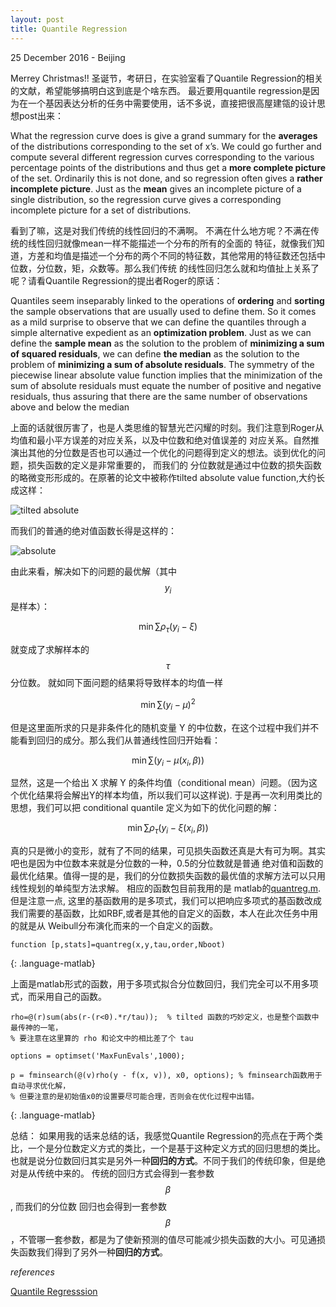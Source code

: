 ```yaml
---
layout: post
title: Quantile Regression
---
```


<p class="meta">25 December 2016 - Beijing</p>

Merrey Christmas!!
圣诞节，考研日，在实验室看了Quantile Regression的相关的文献，希望能够搞明白这到底是个啥东西。
最近要用quantile regression是因为在一个基因表达分析的任务中需要使用，话不多说，直接把很高屋建瓴的设计思想post出来：

What the regression curve does is give a grand summary for the **averages** of the distributions corresponding 
to the set of x’s. We could go further and compute several different regression curves corresponding to the
various percentage points of the distributions and thus get a **more complete picture** of the set. Ordinarily 
this is not done, and so regression often gives a **rather incomplete picture**. Just as the **mean** gives an 
incomplete picture of a single distribution, so the regression curve gives a corresponding incomplete picture 
for a set of distributions.

看到了嘛，这是对我们传统的线性回归的不满啊。 不满在什么地方呢？不满在传统的线性回归就像mean一样不能描述一个分布的所有的全面的
特征，就像我们知道，方差和均值是描述一个分布的两个不同的特征数，其他常用的特征数还包括中位数，分位数，矩，众数等。那么我们传统
的线性回归怎么就和均值扯上关系了呢？请看Quantile Regression的提出者Roger的原话：

Quantiles seem inseparably linked to the operations of **ordering** and **sorting**
the sample observations that are usually used to define them. So it comes as a mild
surprise to observe that we can define the quantiles through a simple alternative
expedient as an **optimization problem**. Just as we can define the **sample mean** as the
solution to the problem of **minimizing a sum of squared residuals**, we can define
**the median** as the solution to the problem of **minimizing a sum of absolute
residuals**. The symmetry of the piecewise linear absolute value function implies that
the minimization of the sum of absolute residuals must equate the number of
positive and negative residuals, thus assuring that there are the same number of
observations above and below the median

上面的话就很厉害了，也是人类思维的智慧光芒闪耀的时刻。我们注意到Roger从均值和最小平方误差的对应关系，以及中位数和绝对值误差的
对应关系。自然推演出其他的分位数是否也可以通过一个优化的问题得到定义的想法。谈到优化的问题，损失函数的定义是非常重要的， 而我们的
分位数就是通过中位数的损失函数的略微变形形成的。在原著的论文中被称作tilted absolute value function,大约长成这样：

![tilted absolute](/wwjwhen.github.io/images/tilted.png)

而我们的普通的绝对值函数长得是这样的：

![absolute](/wwjwhen.github.io/images/absolute.png)

由此来看，解决如下的问题的最优解（其中 $$ y_i $$ 是样本）：

$$  \min \sum \rho_\tau(y_i - \xi) $$

就变成了求解样本的 $$ \tau $$ 分位数。 就如同下面问题的结果将导致样本的均值一样

$$ \min \sum (y_i - \mu)^2 $$

但是这里面所求的只是非条件化的随机变量 Y 的中位数，在这个过程中我们并不能看到回归的成分。那么我们从普通线性回归开始看：

$$ \min \sum (y_i - \mu(x_i, \beta)) $$

显然，这是一个给出 X 求解 Y 的条件均值（conditional mean）问题。（因为这个优化结果将会解出Y的样本均值，所以我们可以这样说).
于是再一次利用类比的思想，我们可以把 conditional quantile 定义为如下的优化问题的解：

$$ \min \sum \rho_\tau(y_i - \xi(x_i, \beta)) $$

真的只是微小的变形，就有了不同的结果，可见损失函数还真是大有可为啊。其实吧也是因为中位数本来就是分位数的一种，0.5的分位数就是普通
绝对值和函数的最优化结果。值得一提的是，我们的分位数损失函数的最优值的求解方法可以只用线性规划的单纯型方法求解。 相应的函数包目前我用的是
matlab的[quantreg.m](http://cn.mathworks.com/matlabcentral/fileexchange/32115-quantreg-x-y-tau-order-nboot-).但是注意一点,
这里的基函数用的是多项式，我们可以把响应多项式的基函数改成我们需要的基函数，比如RBF,或者是其他的自定义的函数，本人在此次任务中用的就是从
Weibull分布演化而来的一个自定义的函数。

~~~~
function [p,stats]=quantreg(x,y,tau,order,Nboot)
~~~~
{: .language-matlab}

上面是matlab形式的函数，用于多项式拟合分位数回归，我们完全可以不用多项式，而采用自己的函数。

~~~~
rho=@(r)sum(abs(r-(r<0).*r/tau));  % tilted 函数的巧妙定义，也是整个函数中最传神的一笔，
% 要注意在这里算的 rho 和论文中的相比差了个 tau

options = optimset('MaxFunEvals',1000);

p = fminsearch(@(v)rho(y - f(x, v)), x0, options); % fminsearch函数用于自动寻求优化解， 
% 但要注意的是初始值x0的设置要尽可能合理，否则会在优化过程中出错。
~~~~
{: .language-matlab}

总结：
如果用我的话来总结的话，我感觉Quantile Regression的亮点在于两个类比，一个是分位数定义方式的类比，一个是基于这种定义方式的回归思想的类比。
也就是说分位数回归其实是另外一种**回归的方式**。不同于我们的传统印象，但是绝对是从传统中来的。 传统的回归方式会得到一套参数 $$\beta$$ , 而我们的分位数
回归也会得到一套参数 $$\beta$$，不管哪一套参数，都是为了使新预测的值尽可能减少损失函数的大小。可见通损失函数我们得到了另外一种**回归的方式**。

*references*

[Quantile Regresssion](http://www.econ.uiuc.edu/~roger/research/rq/QRJEP.pdf)